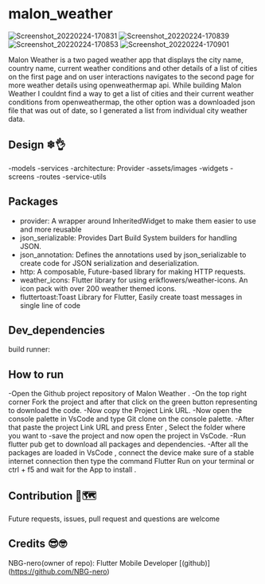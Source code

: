 # malon_weather

<p>
  
![Screenshot_20220224-170831](https://user-images.githubusercontent.com/75075446/155582099-499490b9-7a5b-4192-a87c-f1d46de8ad6e.png)
![Screenshot_20220224-170839](https://user-images.githubusercontent.com/75075446/155582115-66f6e1a8-8748-4f6f-bdfe-3a00411e7449.png)
![Screenshot_20220224-170853](https://user-images.githubusercontent.com/75075446/155582218-71dfec38-bb66-4687-ad46-d60406f291eb.png)
![Screenshot_20220224-170901](https://user-images.githubusercontent.com/75075446/155582240-b9bb21bd-b155-4fdc-b9fc-4c29e1eb48d2.png)


</p>

Malon Weather is a two paged weather app that displays the city name, country name, current weather conditions and other details of a list of cities on the first page and on user interactions navigates to the second page for more weather details using openweathermap api. While building Malon Weather I couldnt find a way to get a list of cities and their current weather conditions from openweathermap, the other option was a downloaded json file that was out of date, so I generated a list from individual city weather data.

## Design ❄👌

-models
-services
-architecture: Provider
-assets/images
-widgets
-screens
-routes
-service-utils

## Packages

- provider: A wrapper around InheritedWidget to make them easier to use and more reusable
- json_serializable: Provides Dart Build System builders for handling JSON.
- json_annotation: Defines the annotations used by json_serializable to create code for JSON serialization and deserialization.
- http: A composable, Future-based library for making HTTP requests.
- weather_icons: Flutter library for using erikflowers/weather-icons. An icon pack with over 200 weather themed icons.
- fluttertoast:Toast Library for Flutter, Easily create toast messages in single line of code

## Dev_dependencies

build runner:

## How to run

-Open the Github project repository of Malon Weather .
-On the top right corner Fork the project and after that click on the green button representing to download the code.
-Now copy the Project Link URL.
-Now open the console palette in VsCode and type Git clone on the console palette.
-After that paste the project Link URL and press Enter , Select the folder where you want to -save the project and now open the project in VsCode.
-Run flutter pub get to download all packages and dependencies.
-After all the packages are loaded in VsCode , connect the device make sure of a stable internet connection then type the command Flutter Run on your terminal or ctrl + f5 and wait for the App to install .

## Contribution 🍕🗺

Future requests, issues, pull request and questions are welcome

## Credits 😎🤓

NBG-nero(owner of repo): Flutter Mobile Developer [(github)]
(https://github.com/NBG-nero)
